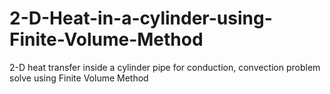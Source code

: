 # 2-D-Heat-in-a-cylinder-using-Finite-Volume-Method
2-D heat transfer inside a cylinder pipe for conduction, convection problem solve using Finite Volume Method

